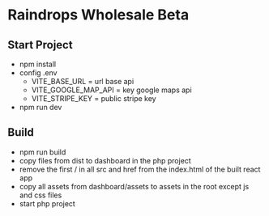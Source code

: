 # Raindrops Wholesale Beta

## Start Project

- npm install
- config .env
  - VITE_BASE_URL = url base api
  - VITE_GOOGLE_MAP_API = key google maps api
  - VITE_STRIPE_KEY = public stripe key
- npm run dev

## Build

- npm run build
- copy files from dist to dashboard in the php project
- remove the first / in all src and href from the index.html of the built react app
- copy all assets from dashboard/assets to assets in the root except js and css files
- start php project  
